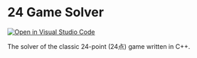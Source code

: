 # 24 Game Solver

[![Open in Visual Studio Code](https://open.vscode.dev/badges/open-in-vscode.svg)](https://open.vscode.dev/techstack-studios/24-solver-cpp)

The solver of the classic 24-point (24点) game written in C++.
